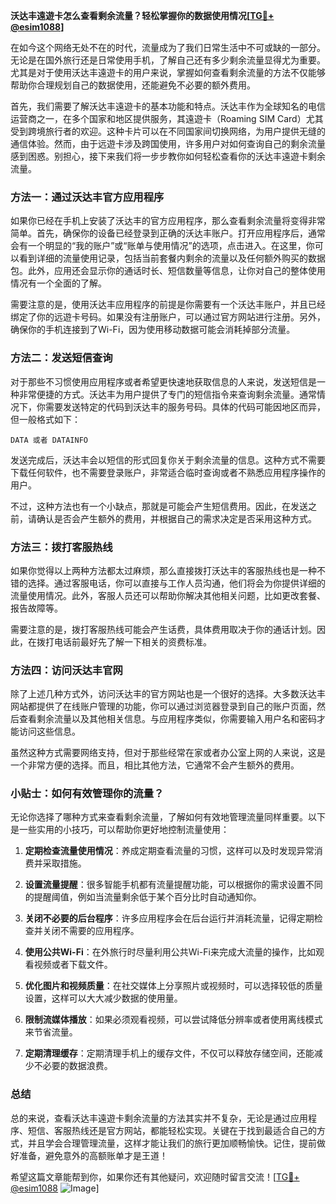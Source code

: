**沃达丰遠遊卡怎么查看剩余流量？轻松掌握你的数据使用情况[[TG💪+ @esim1088](https://t.me/s/esim1088)]**

在如今这个网络无处不在的时代，流量成为了我们日常生活中不可或缺的一部分。无论是在国外旅行还是日常使用手机，了解自己还有多少剩余流量显得尤为重要。尤其是对于使用沃达丰遠遊卡的用户来说，掌握如何查看剩余流量的方法不仅能够帮助你合理规划自己的数据使用，还能避免不必要的额外费用。

首先，我们需要了解沃达丰遠遊卡的基本功能和特点。沃达丰作为全球知名的电信运营商之一，在多个国家和地区提供服务，其遠遊卡（Roaming SIM Card）尤其受到跨境旅行者的欢迎。这种卡片可以在不同国家间切换网络，为用户提供无缝的通信体验。然而，由于远遊卡涉及跨国使用，许多用户对如何查询自己的剩余流量感到困惑。别担心，接下来我们将一步步教你如何轻松查看你的沃达丰遠遊卡剩余流量。

### 方法一：通过沃达丰官方应用程序

如果你已经在手机上安装了沃达丰的官方应用程序，那么查看剩余流量将变得非常简单。首先，确保你的设备已经登录到正确的沃达丰账户。打开应用程序后，通常会有一个明显的“我的账户”或“账单与使用情况”的选项，点击进入。在这里，你可以看到详细的流量使用记录，包括当前套餐内剩余的流量以及任何额外购买的数据包。此外，应用还会显示你的通话时长、短信数量等信息，让你对自己的整体使用情况有一个全面的了解。

需要注意的是，使用沃达丰应用程序的前提是你需要有一个沃达丰账户，并且已经绑定了你的远遊卡号码。如果没有注册账户，可以通过官方网站进行注册。另外，确保你的手机连接到了Wi-Fi，因为使用移动数据可能会消耗掉部分流量。

### 方法二：发送短信查询

对于那些不习惯使用应用程序或者希望更快速地获取信息的人来说，发送短信是一种非常便捷的方式。沃达丰为用户提供了专门的短信指令来查询剩余流量。通常情况下，你需要发送特定的代码到沃达丰的服务号码。具体的代码可能因地区而异，但一般格式如下：

```
DATA 或者 DATAINFO
```

发送完成后，沃达丰会以短信的形式回复你关于剩余流量的信息。这种方式不需要下载任何软件，也不需要登录账户，非常适合临时查询或者不熟悉应用程序操作的用户。

不过，这种方法也有一个小缺点，那就是可能会产生短信费用。因此，在发送之前，请确认是否会产生额外的费用，并根据自己的需求决定是否采用这种方式。

### 方法三：拨打客服热线

如果你觉得以上两种方法都太过麻烦，那么直接拨打沃达丰的客服热线也是一种不错的选择。通过客服电话，你可以直接与工作人员沟通，他们将会为你提供详细的流量使用情况。此外，客服人员还可以帮助你解决其他相关问题，比如更改套餐、报告故障等。

需要注意的是，拨打客服热线可能会产生话费，具体费用取决于你的通话计划。因此，在拨打电话前最好先了解一下相关的资费标准。

### 方法四：访问沃达丰官网

除了上述几种方式外，访问沃达丰的官方网站也是一个很好的选择。大多数沃达丰网站都提供了在线账户管理的功能，你可以通过浏览器登录到自己的账户页面，然后查看剩余流量以及其他相关信息。与应用程序类似，你需要输入用户名和密码才能访问这些信息。

虽然这种方式需要网络支持，但对于那些经常在家或者办公室上网的人来说，这是一个非常方便的选择。而且，相比其他方法，它通常不会产生额外的费用。

### 小贴士：如何有效管理你的流量？

无论你选择了哪种方式来查看剩余流量，了解如何有效地管理流量同样重要。以下是一些实用的小技巧，可以帮助你更好地控制流量使用：

1. **定期检查流量使用情况**：养成定期查看流量的习惯，这样可以及时发现异常消费并采取措施。
   
2. **设置流量提醒**：很多智能手机都有流量提醒功能，可以根据你的需求设置不同的提醒阈值，例如当流量剩余低于某个百分比时自动通知你。

3. **关闭不必要的后台程序**：许多应用程序会在后台运行并消耗流量，记得定期检查并关闭不需要的应用程序。

4. **使用公共Wi-Fi**：在外旅行时尽量利用公共Wi-Fi来完成大流量的操作，比如观看视频或者下载文件。

5. **优化图片和视频质量**：在社交媒体上分享照片或视频时，可以选择较低的质量设置，这样可以大大减少数据的使用量。

6. **限制流媒体播放**：如果必须观看视频，可以尝试降低分辨率或者使用离线模式来节省流量。

7. **定期清理缓存**：定期清理手机上的缓存文件，不仅可以释放存储空间，还能减少不必要的数据浪费。

### 总结

总的来说，查看沃达丰遠遊卡剩余流量的方法其实并不复杂，无论是通过应用程序、短信、客服热线还是官方网站，都能轻松实现。关键在于找到最适合自己的方式，并且学会合理管理流量，这样才能让我们的旅行更加顺畅愉快。记住，提前做好准备，避免意外的高额账单才是王道！

希望这篇文章能帮到你，如果你还有其他疑问，欢迎随时留言交流！[[TG💪+ @esim1088](https://t.me/s/esim1088) ![Image](https://i.postimg.cc/4NQfJmqS/Snipaste-2025-05-13-00-14-12.png)]